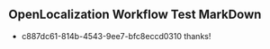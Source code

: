 ## OpenLocalization Workflow Test MarkDown
* c887dc61-814b-4543-9ee7-bfc8eccd0310 
thanks!<!--HONumber=Mar16_HO4-->
